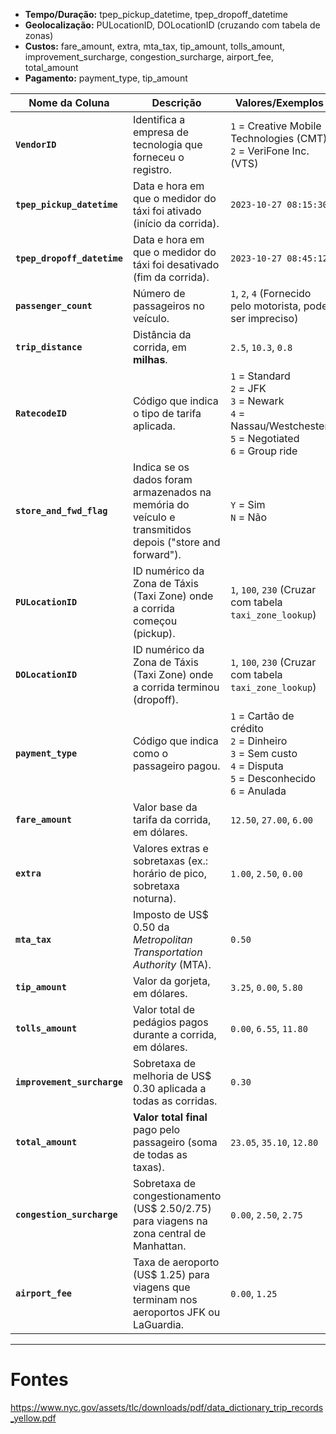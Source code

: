- **Tempo/Duração:** tpep_pickup_datetime, tpep_dropoff_datetime
- **Geolocalização:** PULocationID, DOLocationID (cruzando com tabela de zonas)
- **Custos:** fare_amount, extra, mta_tax, tip_amount, tolls_amount, improvement_surcharge, congestion_surcharge, airport_fee, total_amount
- **Pagamento:** payment_type, tip_amount


| Nome da Coluna               | Descrição                                                                                                                              | Valores/Exemplos                                                                                                |
| ---------------------------- | -------------------------------------------------------------------------------------------------------------------------------------- | --------------------------------------------------------------------------------------------------------------- |
| **`VendorID`**               | Identifica a empresa de tecnologia que forneceu o registro.                                                                            | `1` = Creative Mobile Technologies (CMT)<br>`2` = VeriFone Inc. (VTS)                                          |
| **`tpep_pickup_datetime`**   | Data e hora em que o medidor do táxi foi ativado (início da corrida).                                                                  | `2023-10-27 08:15:30`                                                                                           |
| **`tpep_dropoff_datetime`**  | Data e hora em que o medidor do táxi foi desativado (fim da corrida).                                                                  | `2023-10-27 08:45:12`                                                                                           |
| **`passenger_count`**        | Número de passageiros no veículo.                                                                                                      | `1`, `2`, `4` (Fornecido pelo motorista, pode ser impreciso)                                                   |
| **`trip_distance`**          | Distância da corrida, em **milhas**.                                                                                                   | `2.5`, `10.3`, `0.8`                                                                                            |
| **`RatecodeID`**             | Código que indica o tipo de tarifa aplicada.                                                                                           | `1` = Standard<br>`2` = JFK<br>`3` = Newark<br>`4` = Nassau/Westchester<br>`5` = Negotiated<br>`6` = Group ride |
| **`store_and_fwd_flag`**     | Indica se os dados foram armazenados na memória do veículo e transmitidos depois ("store and forward").                                 | `Y` = Sim<br>`N` = Não                                                                                          |
| **`PULocationID`**           | ID numérico da Zona de Táxis (Taxi Zone) onde a corrida começou (pickup).                                                              | `1`, `100`, `230` (Cruzar com tabela `taxi_zone_lookup`)                                                        |
| **`DOLocationID`**           | ID numérico da Zona de Táxis (Taxi Zone) onde a corrida terminou (dropoff).                                                            | `1`, `100`, `230` (Cruzar com tabela `taxi_zone_lookup`)                                                        |
| **`payment_type`**           | Código que indica como o passageiro pagou.                                                                                             | `1` = Cartão de crédito<br>`2` = Dinheiro<br>`3` = Sem custo<br>`4` = Disputa<br>`5` = Desconhecido<br>`6` = Anulada |
| **`fare_amount`**            | Valor base da tarifa da corrida, em dólares.                                                                                           | `12.50`, `27.00`, `6.00`                                                                                        |
| **`extra`**                  | Valores extras e sobretaxas (ex.: horário de pico, sobretaxa noturna).                                                                 | `1.00`, `2.50`, `0.00`                                                                                          |
| **`mta_tax`**                | Imposto de US$ 0.50 da *Metropolitan Transportation Authority* (MTA).                                                                  | `0.50`                                                                                                          |
| **`tip_amount`**             | Valor da gorjeta, em dólares.                                                                                                          | `3.25`, `0.00`, `5.80`                                                                                          |
| **`tolls_amount`**           | Valor total de pedágios pagos durante a corrida, em dólares.                                                                           | `0.00`, `6.55`, `11.80`                                                                                         |
| **`improvement_surcharge`**  | Sobretaxa de melhoria de US$ 0.30 aplicada a todas as corridas.                                                                        | `0.30`                                                                                                          |
| **`total_amount`**           | **Valor total final** pago pelo passageiro (soma de todas as taxas).                                                                   | `23.05`, `35.10`, `12.80`                                                                                       |
| **`congestion_surcharge`**   | Sobretaxa de congestionamento (US$ 2.50/2.75) para viagens na zona central de Manhattan.                                               | `0.00`, `2.50`, `2.75`                                                                                          |
| **`airport_fee`**            | Taxa de aeroporto (US$ 1.25) para viagens que terminam nos aeroportos JFK ou LaGuardia.                                                | `0.00`, `1.25`                                                                                                  |



---
# Fontes

https://www.nyc.gov/assets/tlc/downloads/pdf/data_dictionary_trip_records_yellow.pdf